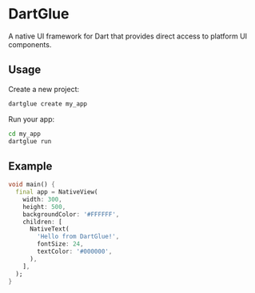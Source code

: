 # DartGlue

A native UI framework for Dart that provides direct access to platform UI components.

## Usage

Create a new project:
```bash
dartglue create my_app
```

Run your app:
```bash
cd my_app
dartglue run
```

## Example

```dart
void main() {
  final app = NativeView(
    width: 300,
    height: 500,
    backgroundColor: '#FFFFFF',
    children: [
      NativeText(
        'Hello from DartGlue!',
        fontSize: 24,
        textColor: '#000000',
      ),
    ],
  );
}
```
